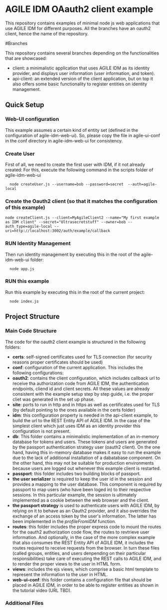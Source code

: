 # AGILE IDM OAauth2 client example

This repository contains examples of minimal node js web applications that use AGILE IDM for different purposes.
All the branches have an oauth2 client, hence the name of the repository.

#Branches

This repository contains several branches depending on the functionalities that are showcased:

* client: a minimalistic application that uses AGILE IDM as its identity provider, and displays user information  (user information, and token).
* api-client: an extended version of the client application, but on top it also offers some basic functionality to register entities on identity management.

## Quick Setup

### Web-UI configuration

This example assumes a certain kind of entity set (defined in the configuration of agile-idm-web-ui). So, please copy the file in agile-ui-conf in the conf directory in agile-idm-web-ui for consistency.

### Create User

First of all, we need to create the first user with IDM, if it not already created:
For this, execute the following command in the scripts folder of agile-idm-web-ui

```
  node createUser.js --username=bob --password=secret  --auth=agile-local
```

### Create the Oauth2 client (so that it matches the configuration of this example)

```
node createClient.js --client=MyAgileClient2 --name="My first example as IDM client" --secret="Ultrasecretstuff" --owner=bob --auth_type=agile-local --uri=http://localhost:3002/auth/example/callback
```

### RUN Identity Management

Then run identity management by executing this in the root of the agile-idm-web-ui folder:

```
  node app.js
```

### RUN this example


Run this example by executing this in the root of the current project:

```
  node index.js
```

## Project Structure

### Main Code Structure

The code for the oauth2 client example is structured in the following folders:
* **certs**: self-signed certificates used for TLS connection (for security reasons proper certificates should be used)
* **conf**: configuration of the current application. This includes the following configurations:
 * **oauth2**: contains the client configuration, which includes callback url to receive tha authorization code from AGILE IDM, the authentication endpoints, cliend id and client secrets. All these values are already consistent with the example setup step by step guide, i.e. the proper cliet was generated in the set up phase. 
 * **site**: ports to run in http and in https as well as certificates used for TLS (by default pointing to the ones available in the certs folder)
  * **idm**: this configuration property is  needed in the api-client example, to build the url to the REST Entity API of AGILE IDM. In the case of the simplest client which just uses IDM as an identity provider this configuration is not present.
* **db**: This folder contains a minimalistic implementation of an in-memory database for tokens and users. These tokens and users are generated by the passport authentication strategy user (oauth2 client). On the one hand, having this in-memory database makes it easy to run the example due to the lack of additional installation of a dabatabase component. On the other hand, this may not be suitable for production environments because users are logged out whenever this example client is restarted.
* **passport**: this folder includes two building blocks of passport. 
 * **the user serializer** is required to keep the user id in the session and provides a mapping to the user database. This component is required by passport to map users (who have been loged in) to their respective sessions. In this particular example, the session is ultimately implemented as a cookie between the web browser and the client. 
 * **the passport strategy** is used to authenticate users with AGILE IDM, by relying on it to behave as an Oauth2 provider, and it also overrides the exchange of an access token by the user's information. The latter has been implemented in the *profileFromIDM* function.
* **routes**: this folder includes the proper express code to mount the routes for the oauth2 authorization code flow, the routes to revtrieve user information. And optionally, in the case of the more complex example that also consumes the REST Entity API of AGILE IDM, it includes the routes required to receive requests from the browser. In turn these files (called groups, entities, and users denpending on their particular responsibilities) take care of executing the REST calls to AGILE IDM, and to render the proper views to the user in HTML form.
* **views**: includes the ejs views, which comprise a basic html template to represent the information to the user in HTML.
* **web-ui-conf**: this folder contains a configuration file that should be placed in AGILE IDM, in order to be able to register entities as shown in the tutorial video (URL TBD).

### Additional Files



